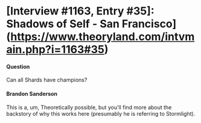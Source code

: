 # [Interview #1163, Entry #35]: Shadows of Self - San Francisco](https://www.theoryland.com/intvmain.php?i=1163#35)

#### Question

Can all Shards have champions?

#### Brandon Sanderson

This is a, um, Theoretically possible, but you’ll find more about the backstory of why this works here (presumably he is referring to Stormlight).

